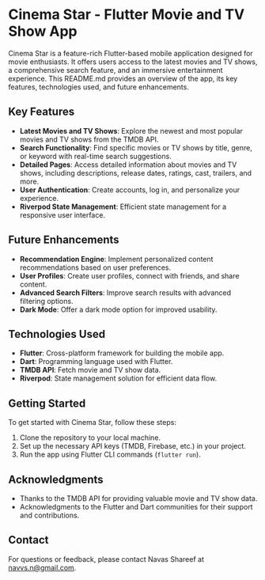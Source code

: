 # Cinema Star - Flutter Movie and TV Show App

Cinema Star is a feature-rich Flutter-based mobile application designed for movie enthusiasts. It offers users access to the latest movies and TV shows, a comprehensive search feature, and an immersive entertainment experience. This README.md provides an overview of the app, its key features, technologies used, and future enhancements.

## Key Features

- **Latest Movies and TV Shows**: Explore the newest and most popular movies and TV shows from the TMDB API.
- **Search Functionality**: Find specific movies or TV shows by title, genre, or keyword with real-time search suggestions.
- **Detailed Pages**: Access detailed information about movies and TV shows, including descriptions, release dates, ratings, cast, trailers, and more.
- **User Authentication**: Create accounts, log in, and personalize your experience.
- **Riverpod State Management**: Efficient state management for a responsive user interface.

## Future Enhancements

- **Recommendation Engine**: Implement personalized content recommendations based on user preferences.
- **User Profiles**: Create user profiles, connect with friends, and share content.
- **Advanced Search Filters**: Improve search results with advanced filtering options.
- **Dark Mode**: Offer a dark mode option for improved usability.

## Technologies Used

- **Flutter**: Cross-platform framework for building the mobile app.
- **Dart**: Programming language used with Flutter.
- **TMDB API**: Fetch movie and TV show data.
- **Riverpod**: State management solution for efficient data flow.

## Getting Started

To get started with Cinema Star, follow these steps:

1. Clone the repository to your local machine.
2. Set up the necessary API keys (TMDB, Firebase, etc.) in your project.
3. Run the app using Flutter CLI commands (`flutter run`).

## Acknowledgments

- Thanks to the TMDB API for providing valuable movie and TV show data.
- Acknowledgments to the Flutter and Dart communities for their support and contributions.

## Contact

For questions or feedback, please contact Navas Shareef at navvs.n@gmail.com.
